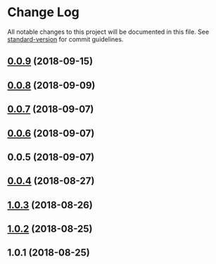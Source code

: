 # Change Log

All notable changes to this project will be documented in this file. See [standard-version](https://github.com/conventional-changelog/standard-version) for commit guidelines.

<a name="0.0.9"></a>
## [0.0.9](https://github.com/thomas-tran/xpx2-js-sdk/compare/v0.0.8...v0.0.9) (2018-09-15)



<a name="0.0.8"></a>
## [0.0.8](https://github.com/thomas-tran/xpx2-js-sdk/compare/v0.0.7...v0.0.8) (2018-09-09)



<a name="0.0.7"></a>
## [0.0.7](https://github.com/thomas-tran/xpx2-js-sdk/compare/v0.0.6...v0.0.7) (2018-09-07)



<a name="0.0.6"></a>
## [0.0.6](https://github.com/thomas-tran/xpx2-js-sdk/compare/v0.0.5...v0.0.6) (2018-09-07)



<a name="0.0.5"></a>
## 0.0.5 (2018-09-07)



<a name="0.0.4"></a>
## [0.0.4](https://github.com/thomas-tran/xpx2-js-sdk/compare/v1.0.3...v0.0.4) (2018-08-27)



<a name="1.0.3"></a>
## [1.0.3](https://github.com/thomas-tran/xpx2-js-sdk/compare/v1.0.2...v1.0.3) (2018-08-26)



<a name="1.0.2"></a>
## [1.0.2](https://github.com/thomas-tran/xpx2-js-sdk/compare/v1.0.1...v1.0.2) (2018-08-25)



<a name="1.0.1"></a>
## 1.0.1 (2018-08-25)
